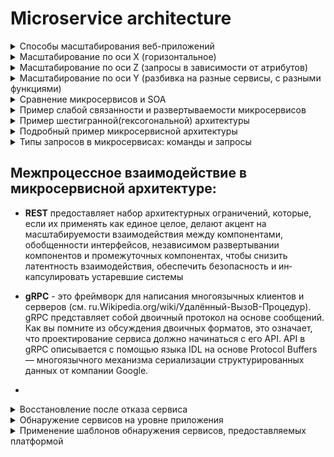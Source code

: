 # Microservice architecture  


<details>
    <summary>Способы масштабирования веб-приложений</summary> 
    <image
    src="/images/1.png">
</details>  
  

<details>
    <summary>Масштабирование по оси Х (горизонтальное)</summary> 
    <image
    src="/images/2.png">
</details>  
  
<details>
    <summary>Масштабирование по оси Z (запросы в зависимости от атрибутов)</summary> 
    <image
    src="/images/3.png">
</details>  

<details>
    <summary>Масштабирование по оси Y (разбивка на разные сервисы, с разными функциями)</summary> 
    <image
    src="/images/4.png">
</details> 

<details>
    <summary>Сравнение микросервисов и SOA</summary> 
    <image
    src="/images/5.png">
</details>

<details>
    <summary>Пример слабой связанности и развертываемости микросервисов</summary> 
    <image
    src="/images/6.png">
</details>

<details>
    <summary>Пример шестигранной(гексогональной) архитектуры</summary> 
    <image
    src="/images/7.png">
</details>  

<details>
    <summary>Подробный пример микросервисной архитектуры</summary> 
    <image
    src="/images/8.png">
</details>  

<details>
    <summary>Типы запросов в микросервисах: команды и запросы</summary> 
    <image
    src="/images/9.png">
</details>  

## Межпроцессное взаимодействие в микросервисной архитектуре:  
* **REST** предоставляет набор архитектурных ограничений, которые, если их применять как единое целое, делают
акцент на масштабируемости взаимодействия между компонентами, обобщенности интерфейсов, независимом развертывании компонентов и промежуточных компонен­тах, чтобы снизить латентность взаимодействия, обеспечить безопасность и ин­капсулировать устаревшие системы  

* **gRPC** - это фреймворк для написания многоязыч­ных клиентов и серверов (см. ru.Wikipedia.org/wiki/Удалённый-ВызоВ-Процедур). gRPC представляет собой двоичный протокол на основе сообщений. Как вы помните из обсуждения двоичных форматов, это означает, что проектирование сервиса должно начинаться с его API. API в gRPC описывается с помощью языка IDL на основе Protocol Buffers — многоязычного механизма сериализации структурированных данных от компании Google.  
*  

<details>
    <summary>Восстановление после отказа сервиса</summary> 
    <image
    src="/images/10.png">
</details>  

<details>
    <summary>Обнаружение сервисов на уровне приложения</summary> 
    Смысл: Сетевое местоположение назначается экземплярам сервисов динамически. Более
того, набор этих экземпляров постоянно меняется из-за автоматического масшта­
бирования, отказов и обновлений. Из-за этого ваш клиент должен использовать
обнаружение сервисов.
    <image
    src="/images/11.png">
</details>  

<details>
    <summary>Применение шаблонов обнаружения сервисов,
предоставляемых платформой</summary> 
    <image
    src="/images/12.png">
</details>  

